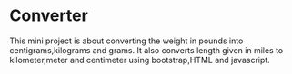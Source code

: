 # Converter
This mini project is about converting the weight in pounds into centigrams,kilograms and grams. 
It also converts length given in miles to kilometer,meter and centimeter using bootstrap,HTML and javascript.
